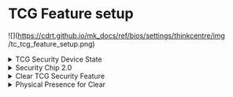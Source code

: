 # TCG Feature setup

![](https://cdrt.github.io/mk_docs/ref/bios/settings/thinkcentre/img
   /tc_tcg_feature_setup.png)

<details><summary>TCG Security Device State</summary>

Displays the current TCG Security Device (display only).

Select a TPM (Trusted Platform Module).

 - [More information on TPM at Lenovo Support](https://support.lenovo.com/lt/en/solutions/ht512598)
  - [More information on managing TPM in Windows at Microsoft 365](https://docs.microsoft.com/en-us/windows/security/information-protection/tpm/trusted-platform-module-top-node)

Options:

 - Discrete TPM 1.2
 - Discrete TPM 2.0
 - Firmware TPM 2.0

<!-- NO WMI -->

</details>

<details><summary>Security Chip 2.0</summary>

Whether the TCG security feature is fully functional.

1.  **Enabled** - Default.
1.  Disabled.

!!! note ""
    If set to `Disabled`, the TxT will be set to `Disabled` automatically.

| WMI Setting name | Values | Locked by SVP |
|:---|:---|:---|
| SecurityChip | Enabled, Disabled | yes |


</details>

<details><summary>Clear TCG Security Feature</summary>

Whether to clear TCG Security Feature.

!!! note ""
    Any data in TPM will be cleared.

Options:

1.  **No** - Default.
1.  Yes.

<!-- NO WMI -->

</details>

<details><summary>Physical Presence for Clear</summary>

Whether to require confirmation of a user's physical presence when clearing the security chip.

1.  **Enabled** - Default.
1.  Disabled.

| WMI Setting name | Values | Locked by SVP |
|:---|:---|:---|
| PhysicalPresenceforClear | Disabled, Enabled | yes |


</details>
